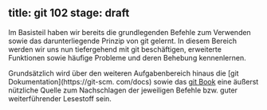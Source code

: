 title: git 102
stage: draft
---

Im Basisteil haben wir bereits die grundlegenden Befehle zum Verwenden 
sowie das darunterliegende Prinzip von git gelernt. 
In diesem Bereich werden wir uns nun tiefergehend mit git beschäftigen, erweiterte Funktionen 
sowie häufige Probleme und deren Behebung kennenlernen.

Grundsätzlich wird über den weiteren Aufgabenbereich hinaus die [git Dokumentation](https://git-scm.
com/docs) sowie das [git Book](https://git-scm.com/book/en/v2) eine äußerst nützliche Quelle zum 
Nachschlagen der jeweiligen Befehle bzw. guter weiterführender Lesestoff sein.
